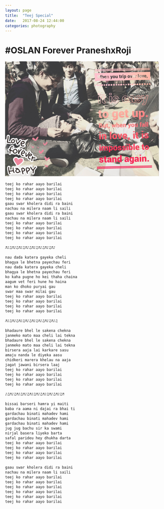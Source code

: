 ```yaml
---
layout: page
title:  "Teej Special"
date:   2017-08-24 12:44:00
categories: photography
---
```


# #OSLAN Forever PraneshxRoji
[![Img: PraneshxRoji Bro-o-mance](https://raw.githubusercontent.com/praneshdhunjushrestha/praneshdhunjushrestha.github.io/master/images/15874989_590681337804188_6482540350447399219_o.jpg "src. Anu Kadel")](https://www.facebook.com/photo.php?fbid=590681337804188&set=a.590683197804002.1073741829.100005869806013&type=3&permPage=1)

```
teej ko rahar aayo barilai
teej ko rahar aayo barilai
teej ko rahar aayo barilai
teej ko rahar aayo barilai
gaau swar kholera didi ra baini
nachau na milera naam li saili
gaau swar kholera didi ra baini
nachau na milera naam li saili
teej ko rahar aayo barilai
teej ko rahar aayo barilai
teej ko rahar aayo barilai
teej ko rahar aayo barilai

♬♪♫♬♪♫♬♪♫♬♪♫♬♪♫♬♪♫♬♪♫♬♪

nau dada katera gayeka cheli
bhagya le bhetna payechau feri
nau dada katera gayeka cheli
bhagya le bhetna payechau feri
ko kaha pugne ho kei thaha chaina
aagum vet feri hune ho haina
man ko dhoko puryai gau
swar maa swar milai gau
teej ko rahar aayo barilai
teej ko rahar aayo barilai
teej ko rahar aayo barilai
teej ko rahar aayo barilai

♬♪♫♬♪♫♬♪♫♬♪♫♬♪♫♬♪♫♬♪♫♬♪♫

bhadaure bhel le sakena chekna
janmeko mato maa cheli lai tekna
bhadaure bhel le sakena chekna
janmeko mato maa cheli lai tekna
birsera aaja lai karkare sasu
amaju nanda le diyeka aasu
chidkeri marera khelau na aaja
jagat jawani birsera laaj
teej ko rahar aayo barilai
teej ko rahar aayo barilai
teej ko rahar aayo barilai
teej ko rahar aayo barilai

♪♫♬♪♫♬♪♫♬♪♫♬♪♫♬♪♫♬♪♫♬♪♫♬♪♫♬

bissai barseri hamra yi maiti
baba ra aama ni dajai ra bhai ti
gardachau binati mahadev hami
gardachau binati mahadev hami
gardachau binati mahadev hami
jug jug bachu sir ka swami
nirjal basera liyeko barta
safal parideu hey dhukha darta
teej ko rahar aayo barilai
teej ko rahar aayo barilai
teej ko rahar aayo barilai
teej ko rahar aayo barilai

gaau swar kholera didi ra baini
nachau na milera naam li saili
teej ko rahar aayo barilai
teej ko rahar aayo barilai
teej ko rahar aayo barilai
teej ko rahar aayo barilai
teej ko rahar aayo barilai
teej ko rahar aayo barilai
```
